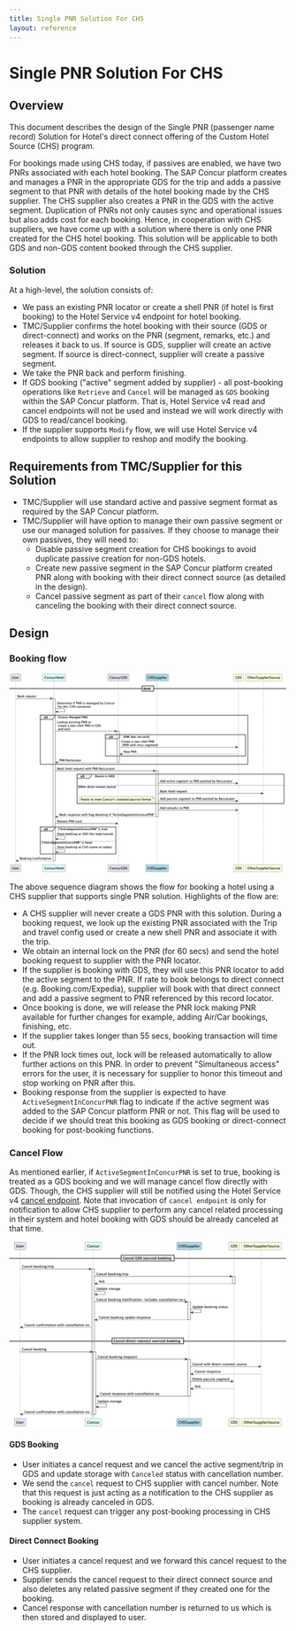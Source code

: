 ```yaml
---
title: Single PNR Solution For CHS
layout: reference
---
```


# Single PNR Solution For CHS

## Overview

This document describes the design of the Single PNR (passenger name record) Solution for Hotel's direct connect offering of the Custom Hotel Source (CHS) program.

For bookings made using CHS today, if passives are enabled, we have two PNRs associated with each hotel booking. The SAP Concur platform creates and manages a PNR in the appropriate GDS for the trip and adds a passive segment to that PNR with details of the hotel booking made by the CHS supplier. The CHS supplier also creates a PNR in the GDS with the active segment. Duplication of PNRs not only causes sync and operational issues but also adds cost for each booking. Hence, in cooperation with CHS suppliers, we have come up with a solution where there is only one PNR created for the CHS hotel booking. This solution will be applicable to both GDS and non-GDS content booked through the CHS supplier.

### Solution

At a high-level, the solution consists of:

- We pass an existing PNR locator or create a shell PNR (if hotel is first booking) to the Hotel Service v4 endpoint for hotel booking.
- TMC/Supplier confirms the hotel booking with their source (GDS or direct-connect) and works on the PNR (segment, remarks, etc.) and releases it back to us. If source is GDS, supplier will create an active segment. If source is direct-connect, supplier will create a passive segment.
- We take the PNR back and perform finishing.
- If GDS booking ("active" segment added by supplier) - all post-booking operations like `Retrieve` and `Cancel` will be managed as `GDS` booking within the SAP Concur platform. That is, Hotel Service v4 read and cancel endpoints will not be used and instead we will work directly with GDS to read/cancel booking.
- If the supplier supports `Modify` flow, we will use Hotel Service v4 endpoints to allow supplier to reshop and modify the booking.

## Requirements from TMC/Supplier for this Solution

- TMC/Supplier will use standard active and passive segment format as required by the SAP Concur platform.
- TMC/Supplier will have option to manage their own passive segment or use our managed solution for passives. If they choose to manage their own passives, they will need to:
  - Disable passive segment creation for CHS bookings to avoid duplicate passive creation for non-GDS hotels.
  - Create new passive segment in the SAP Concur platform created PNR along with booking with their direct connect source (as detailed in the design).
  - Cancel passive segment as part of their `cancel` flow along with canceling the booking with their direct connect source.

## Design

### Booking flow

![](images/diagrams/singlepnr/hotel_book.png)

The above sequence diagram shows the flow for booking a hotel using a CHS supplier that supports single PNR solution. Highlights of the flow are:

- A CHS supplier will never create a GDS PNR with this solution. During a booking request, we look up the existing PNR associated with the Trip and travel config used or create a new shell PNR and associate it with the trip.
- We obtain an internal lock on the PNR (for 60 secs) and send the hotel booking request to supplier with the PNR locator.
- If the supplier is booking with GDS, they will use this PNR locator to add the active segment to the PNR. If rate to book belongs to direct connect (e.g. Booking.com/Expedia), supplier will book with that direct connect and add a passive segment to PNR referenced by this record locator.
- Once booking is done, we will release the PNR lock making PNR available for further changes for example, adding Air/Car bookings, finishing, etc.
- If the supplier takes longer than 55 secs, booking transaction will time out.
- If the PNR lock times out, lock will be released automatically to allow further actions on this PNR. In order to prevent "Simultaneous access" errors for the user, it is necessary for supplier to honor this timeout and stop working on PNR after this. 
- Booking response from the supplier is expected to have `ActiveSegmentInConcurPNR` flag to indicate if the active segment was added to the SAP Concur platform PNR or not. This flag will be used to decide if we should treat this booking as GDS booking or direct-connect booking for post-booking functions.

### Cancel Flow

As mentioned earlier, if `ActiveSegmentInConcurPNR` is set to true, booking is treated as a GDS booking and we will manage cancel flow directly with GDS. Though, the CHS supplier will still be notified using the Hotel Service v4 [cancel endpoint](./v4.endpoints.html#cancel-). Note that invocation of `cancel endpoint` is only for notification to allow CHS supplier to perform any cancel related processing in their system and hotel booking with GDS should be already canceled at that time.

![](images/diagrams/singlepnr/hotel_cancel.png)

#### GDS Booking

- User initiates a cancel request and we cancel the active segment/trip in GDS and update storage with `Canceled` status with cancellation number.
- We send the `cancel` request to CHS supplier with cancel number. Note that this request is just acting as a notification to the CHS supplier as booking is already canceled in GDS.
- The `cancel` request can trigger any post-booking processing in CHS supplier system.


#### Direct Connect Booking

- User initiates a cancel request and we forward this cancel request to the CHS supplier.
- Supplier sends the cancel request to their direct connect source and also deletes any related passive segment if they created one for the booking. 
- Cancel response with cancellation number is returned to us which is then stored and displayed to user.

